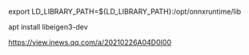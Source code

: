 export LD_LIBRARY_PATH=${LD_LIBRARY_PATH}:/opt/onnxruntime/lib

apt install libeigen3-dev

https://view.inews.qq.com/a/20210226A04D0I00
